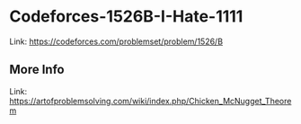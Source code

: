# Codeforces-1526B-I-Hate-1111
Link: https://codeforces.com/problemset/problem/1526/B
## More Info
Link: https://artofproblemsolving.com/wiki/index.php/Chicken_McNugget_Theorem
